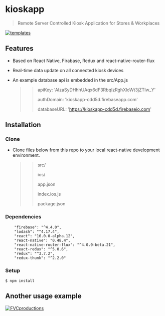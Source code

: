 # kioskapp

> Remote Server Controlled Kiosk Application for Stores & Workplaces

> 

<a href="http://i67.tinypic.com/x4ptfk.jpg"><img src="http://i67.tinypic.com/x4ptfk.jpg" title="templates" alt="templates"></a>

## Features
- Based on React Native, Firabase, Redux and react-native-router-flux
- Real-time data update on all connected kiosk devices
- An example database api is embedded in the src/App.js

  >>  apiKey: 'AIzaSyDHhhUAqx6dF3RbqIzRghXloWt3jZTIw_Y'
  >>  
  >>  authDomain: 'kioskapp-cdd5d.firebaseapp.com'
  >>  
  >>  databaseURL: 'https://kioskapp-cdd5d.firebaseio.com'

## Installation

### Clone

- Clone files below from this repo to your local react-native development environment.
  >> src/
  >> 
  >> ios/
  >> 
  >> app.json
  >> 
  >> index.ios.js
  >> 
  >> package.json

### Dependencies

		"firebase": "^4.4.0",
		"lodash": "^4.17.4",
		"react": "16.0.0-alpha.12",
		"react-native": "0.48.4",
		"react-native-router-flux": "^4.0.0-beta.21",
		"react-redux": "^5.0.6",
		"redux": "^3.7.2",
		"redux-thunk": "^2.2.0"

### Setup

```shell
$ npm install
```



## Another usage example

<a href="http://i66.tinypic.com/m7ysnp.jpg"><img src="http://i66.tinypic.com/m7ysnp.jpg" title="FVCproductions" alt="FVCproductions"></a>

